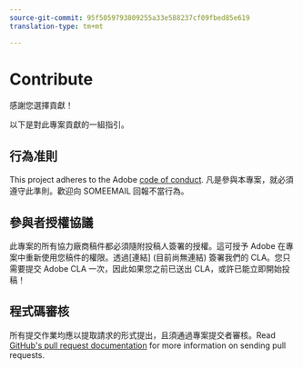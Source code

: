 ```yaml
---
source-git-commit: 95f5059793809255a33e588237cf09fbed85e619
translation-type: tm+mt

---
```

# Contribute

感謝您選擇貢獻！

以下是對此專案貢獻的一組指引。

## 行為准則

This project adheres to the Adobe [code of conduct](https://git.corp.adobe.com/OpenSourceAdvisoryBoard/starter-repo/blob/master/CODE_OF_CONDUCT.md). 凡是參與本專案，就必須遵守此準則。歡迎向 SOMEEMAIL 回報不當行為。

## 參與者授權協議

此專案的所有協力廠商稿件都必須隨附投稿人簽署的授權。這可授予 Adobe 在專案中重新使用您稿件的權限。透過[連結] (目前尚無連結) 簽署我們的 CLA。您只需要提交 Adobe CLA 一次，因此如果您之前已送出 CLA，或許已能立即開始投稿！

## 程式碼審核

所有提交作業均應以提取請求的形式提出，且須通過專案提交者審核。Read [GitHub's pull request documentation](https://help.github.com/articles/about-pull-requests/) for more information on sending pull requests.
